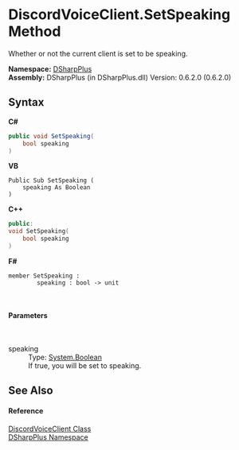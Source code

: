 # DiscordVoiceClient.SetSpeaking Method 
 

Whether or not the current client is set to be speaking.

**Namespace:**&nbsp;<a href="503971eb-de5e-a570-9922-de9500a9b1cc">DSharpPlus</a><br />**Assembly:**&nbsp;DSharpPlus (in DSharpPlus.dll) Version: 0.6.2.0 (0.6.2.0)

## Syntax

**C#**<br />
``` C#
public void SetSpeaking(
	bool speaking
)
```

**VB**<br />
``` VB
Public Sub SetSpeaking ( 
	speaking As Boolean
)
```

**C++**<br />
``` C++
public:
void SetSpeaking(
	bool speaking
)
```

**F#**<br />
``` F#
member SetSpeaking : 
        speaking : bool -> unit 

```

<br />

#### Parameters
&nbsp;<dl><dt>speaking</dt><dd>Type: <a href="http://msdn2.microsoft.com/en-us/library/a28wyd50" target="_blank">System.Boolean</a><br />If true, you will be set to speaking.</dd></dl>

## See Also


#### Reference
<a href="cb2896d5-fa4d-77de-0710-64ed5d5badbf">DiscordVoiceClient Class</a><br /><a href="503971eb-de5e-a570-9922-de9500a9b1cc">DSharpPlus Namespace</a><br />